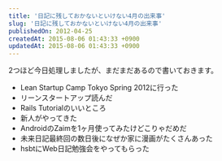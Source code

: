 ```yaml
---
title: '日記に残しておかないといけない4月の出来事'
slug: '日記に残しておかないといけない4月の出来事'
publishedOn: 2012-04-25
createdAt: 2015-08-06 01:43:33 +0900
updatedAt: 2015-08-06 01:43:33 +0900
---
```

2つほど今日処理しましたが、まだまだあるので書いておきます。

- Lean Startup Camp Tokyo Spring 2012に行った
- リーンスタートアップ読んだ
- Rails Tutorialのいいところ
- 新人がやってきた
- AndroidのZaimを1ヶ月使ってみたけどこりゃだめだ
- 未来日記最終回の数日後になぜか家に漫画がたくさんあった
- hsbtにWeb日記勉強会をやってもらった
